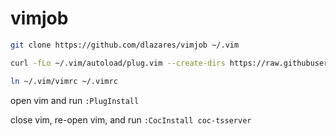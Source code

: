 # vimjob
```bash
git clone https://github.com/dlazares/vimjob ~/.vim

curl -fLo ~/.vim/autoload/plug.vim --create-dirs https://raw.githubusercontent.com/junegunn/vim-plug/master/plug.vim

ln ~/.vim/vimrc ~/.vimrc

```

open vim and run `:PlugInstall`

close vim, re-open vim, and run `:CocInstall coc-tsserver`

